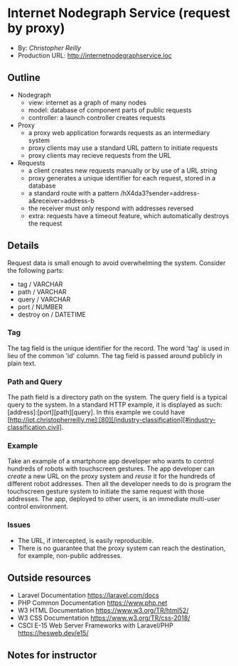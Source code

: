 # Internet Nodegraph Service (request by proxy)
+ By: *Christopher Reilly*
+ Production URL: <http://internetnodegraphservice.loc>

## Outline
+ Nodegraph
  - view: internet as a graph of many nodes
  - model: database of component parts of public requests
  - controller: a launch controller creates requests
+ Proxy
  - a proxy web application forwards requests as an intermediary system
  - proxy clients may use a standard URL pattern to initiate requests
  - proxy clients may recieve requests from the URL
+ Requests
  - a client creates new requests manually or by use of a URL string
  - proxy generates a unique identifier for each request, stored in a database
  - a standard route with a pattern /hX4da3?sender=address-a&receiver=address-b
  - the receiver must only respond with addresses reversed
  - extra: requests have a timeout feature, which automatically destroys the request

## Details
Request data is small enough to avoid overwhelming the system. Consider the following parts:
 + tag / VARCHAR
 + path / VARCHAR
 + query / VARCHAR
 + port / NUMBER
 + destroy on / DATETIME
### Tag
 The tag field is the unique identifier for the record. The word 'tag' is used in lieu of the common 'id' column. The
 tag field is passed around publicly in plain text.

### Path and Query
 The path field is a directory path on the system. The query field is a typical query to the system. In a standard HTTP
 example, it is displayed as such: [address]:[port][path][query]. In this example we could have
 [http://iot.christopherreilly.me]:[80][/industry-classification][#industry-classification.civil].

### Example
 Take an example of a smartphone app developer who wants to control hundreds of robots with touchscreen gestures. The
 app developer can *create* a new URL on the proxy system and *reuse* it for the hundreds of different robot addresses.
 Then all the developer needs to do is program the touchscreen gesture system to initiate the same request with those
 addresses. The app, deployed to other users, is an immediate multi-user control environment.

### Issues
 + The URL, if intercepted, is easily reproducible.
 + There is no guarantee that the proxy system can reach the destination, for example, non-public addresses.

## Outside resources
+ Laravel Documentation <https://laravel.com/docs>
+ PHP Common Documentation <https://www.php.net>
+ W3 HTML Documentation <https://www.w3.org/TR/html52/>
+ W3 CSS Documentation <https://www.w3.org/TR/css-2018/>
+ CSCI E-15 Web Server Frameworks with Laravel/PHP <https://hesweb.dev/e15/>

## Notes for instructor
